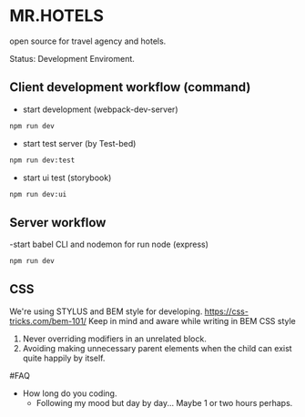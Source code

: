 # MR.HOTELS
open source for travel agency and hotels.

Status: Development Enviroment.

## Client development workflow (command)
- start development (webpack-dev-server)
```sh
npm run dev
```
- start test server (by Test-bed)
```sh
npm run dev:test
```
- start ui test (storybook)
```sh
npm run dev:ui
```

## Server workflow
-start babel CLI and nodemon for run node (express)
```sh
npm run dev
```

## CSS
We're using STYLUS and BEM style for developing.
https://css-tricks.com/bem-101/
Keep in mind and aware while writing in BEM CSS style

1. Never overriding modifiers in an unrelated block.
2. Avoiding making unnecessary parent elements when the child can exist quite happily by itself.


#FAQ
- How long do you coding.
  - Following my mood but day by day... Maybe 1 or two hours perhaps.
